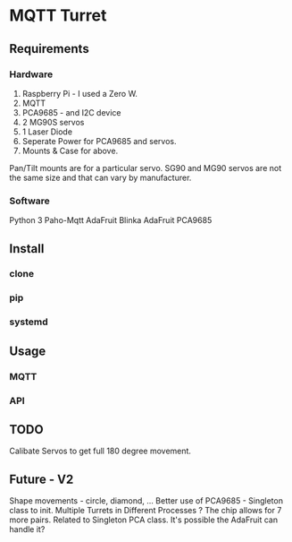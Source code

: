 # MQTT Turret

## Requirements

### Hardware
1. Raspberry Pi - I used a Zero W.
2. MQTT
3. PCA9685 - and I2C device
4. 2 MG90S servos
5. 1 Laser Diode
6. Seperate Power for PCA9685 and servos.
7. Mounts & Case for above.

Pan/Tilt mounts are for a particular servo. SG90 and MG90 servos are
not the same size and that can vary by manufacturer. 

### Software
Python 3
Paho-Mqtt
AdaFruit Blinka
AdaFruit PCA9685 

## Install
### clone
### pip
### systemd

## Usage
### MQTT
### API 

## TODO
Calibate Servos to get full 180 degree movement.

## Future - V2
Shape movements - circle, diamond, ...
Better use of PCA9685 - Singleton class to init.
Multiple Turrets in Different Processes ? The chip allows for 7 more pairs. 
  Related to Singleton PCA class. It's possible the AdaFruit can handle it?

